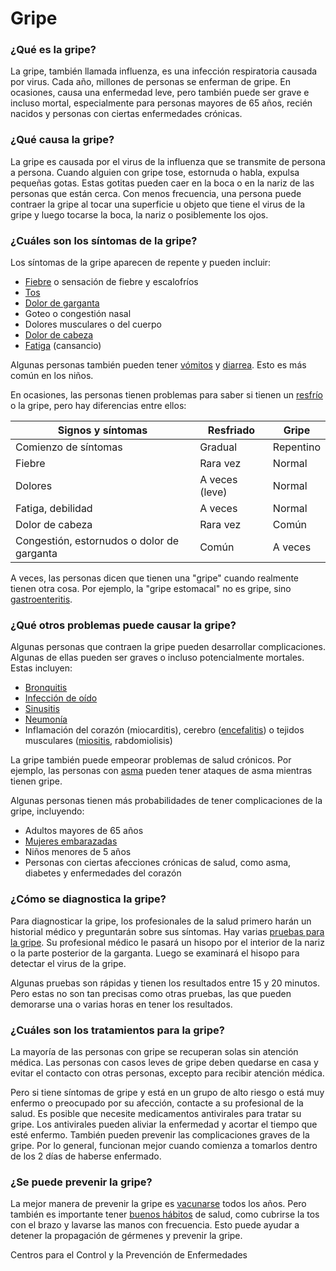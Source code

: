 Gripe
=====


### ¿Qué es la gripe?


La gripe, también llamada influenza, es una infección respiratoria causada por virus. Cada año, millones de personas se enferman de gripe. En ocasiones, causa una enfermedad leve, pero también puede ser grave e incluso mortal, especialmente para personas mayores de 65 años, recién nacidos y personas con ciertas enfermedades crónicas.


### ¿Qué causa la gripe?


La gripe es causada por el virus de la influenza que se transmite de persona a persona. Cuando alguien con gripe tose, estornuda o habla, expulsa pequeñas gotas. Estas gotitas pueden caer en la boca o en la nariz de las personas que están cerca. Con menos frecuencia, una persona puede contraer la gripe al tocar una superficie u objeto que tiene el virus de la gripe y luego tocarse la boca, la nariz o posiblemente los ojos.


### ¿Cuáles son los síntomas de la gripe?


Los síntomas de la gripe aparecen de repente y pueden incluir:


* [Fiebre](https://medlineplus.gov/spanish/fever.html) o sensación de fiebre y escalofríos
* [Tos](https://medlineplus.gov/spanish/cough.html)
* [Dolor de garganta](https://medlineplus.gov/spanish/sorethroat.html)
* Goteo o congestión nasal
* Dolores musculares o del cuerpo
* [Dolor de cabeza](https://medlineplus.gov/spanish/headache.html)
* [Fatiga](https://medlineplus.gov/spanish/fatigue.html) (cansancio)


Algunas personas también pueden tener [vómitos](https://medlineplus.gov/spanish/nauseaandvomiting.html) y [diarrea](https://medlineplus.gov/spanish/diarrhea.html). Esto es más común en los niños.


En ocasiones, las personas tienen problemas para saber si tienen un [resfrío](https://medlineplus.gov/spanish/commoncold.html) o la gripe, pero hay diferencias entre ellos:




| Signos y síntomas | Resfriado | Gripe |
| --- | --- | --- |
| Comienzo de síntomas | Gradual | Repentino |
| Fiebre | Rara vez | Normal |
| Dolores | A veces (leve) | Normal |
| Fatiga, debilidad | A veces | Normal |
| Dolor de cabeza | Rara vez | Común |
| Congestión, estornudos o dolor de garganta | Común | A veces |


  
A veces, las personas dicen que tienen una "gripe" cuando realmente tienen otra cosa. Por ejemplo, la "gripe estomacal" no es gripe, sino [gastroenteritis](https://medlineplus.gov/spanish/gastroenteritis.html).


### ¿Qué otros problemas puede causar la gripe?


Algunas personas que contraen la gripe pueden desarrollar complicaciones. Algunas de ellas pueden ser graves o incluso potencialmente mortales. Estas incluyen:


* [Bronquitis](https://medlineplus.gov/spanish/acutebronchitis.html)
* [Infección de oído](https://medlineplus.gov/spanish/earinfections.html)
* [Sinusitis](https://medlineplus.gov/spanish/sinusitis.html)
* [Neumonía](https://medlineplus.gov/spanish/pneumonia.html)
* Inflamación del corazón (miocarditis), cerebro ([encefalitis](https://medlineplus.gov/spanish/encephalitis.html)) o tejidos musculares ([miositis](https://medlineplus.gov/spanish/myositis.html), rabdomiolisis)


La gripe también puede empeorar problemas de salud crónicos. Por ejemplo, las personas con [asma](https://medlineplus.gov/spanish/asthma.html) pueden tener ataques de asma mientras tienen gripe.


Algunas personas tienen más probabilidades de tener complicaciones de la gripe, incluyendo:


* Adultos mayores de 65 años
* [Mujeres embarazadas](https://medlineplus.gov/spanish/infectionsandpregnancy.html)
* Niños menores de 5 años
* Personas con ciertas afecciones crónicas de salud, como asma, diabetes y enfermedades del corazón


### ¿Cómo se diagnostica la gripe?


Para diagnosticar la gripe, los profesionales de la salud primero harán un historial médico y preguntarán sobre sus síntomas. Hay varias [pruebas para la gripe](https://medlineplus.gov/spanish/pruebas-de-laboratorio/prueba-de-la-gripe-influenza/). Su profesional médico le pasará un hisopo por el interior de la nariz o la parte posterior de la garganta. Luego se examinará el hisopo para detectar el virus de la gripe.


Algunas pruebas son rápidas y tienen los resultados entre 15 y 20 minutos. Pero estas no son tan precisas como otras pruebas, las que pueden demorarse una o varias horas en tener los resultados.


### ¿Cuáles son los tratamientos para la gripe?


La mayoría de las personas con gripe se recuperan solas sin atención médica. Las personas con casos leves de gripe deben quedarse en casa y evitar el contacto con otras personas, excepto para recibir atención médica.


Pero si tiene síntomas de gripe y está en un grupo de alto riesgo o está muy enfermo o preocupado por su afección, contacte a su profesional de la salud. Es posible que necesite medicamentos antivirales para tratar su gripe. Los antivirales pueden aliviar la enfermedad y acortar el tiempo que esté enfermo. También pueden prevenir las complicaciones graves de la gripe. Por lo general, funcionan mejor cuando comienza a tomarlos dentro de los 2 días de haberse enfermado.


### ¿Se puede prevenir la gripe?


La mejor manera de prevenir la gripe es [vacunarse](https://medlineplus.gov/spanish/flushot.html) todos los años. Pero también es importante tener [buenos hábitos](https://medlineplus.gov/spanish/germsandhygiene.html) de salud, como cubrirse la tos con el brazo y lavarse las manos con frecuencia. Esto puede ayudar a detener la propagación de gérmenes y prevenir la gripe.


Centros para el Control y la Prevención de Enfermedades 

